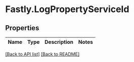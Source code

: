 # Fastly.LogPropertyServiceId

## Properties

Name | Type | Description | Notes
------------ | ------------- | ------------- | -------------


[[Back to API list]](../../README.md#endpoints) [[Back to README]](../../README.md)
